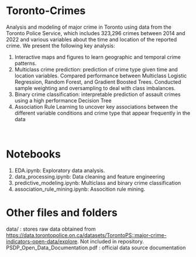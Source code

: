 # Toronto-Crimes
Analysis and modeling of major crime in Toronto using data from the Toronto Police Service, which includes 323,296 crimes between 2014 and 2022 and various variables about the time and location of the reported crime. We present the following key analysis: <br/>

1. Interactive maps and figures to learn geographic and temporal crime patterns.
2. Multiclass crime prediction: prediction of crime type given time and location variables. Compared performance between Multiclass Logistic Regression, Random Forest, and Gradient Boosted Trees. Conducted sample weighting and oversampling to deal with class imbalances.
3. Binary crime classification: interpretable prediction of assault crimes using a high performance Decision Tree
4. Association Rule Learning to uncover key associations between the different variable conditions and crime type that appear frequently in the data

<br/>

# Notebooks
1. EDA.ipynb: Exploratory data analysis. 
2. data_processing.ipynb: Data cleaning and feature engineering
3. predictive_modeling.ipynb: Multiclass and binary crime classification
4. association_rule_mining.ipynb: Assocition rule mining.

# Other files and folders
data/ : stores raw data obtained from https://data.torontopolice.on.ca/datasets/TorontoPS::major-crime-indicators-open-data/explore. Not included in repository. <br/>
PSDP_Open_Data_Documentation.pdf : official data source documentation

